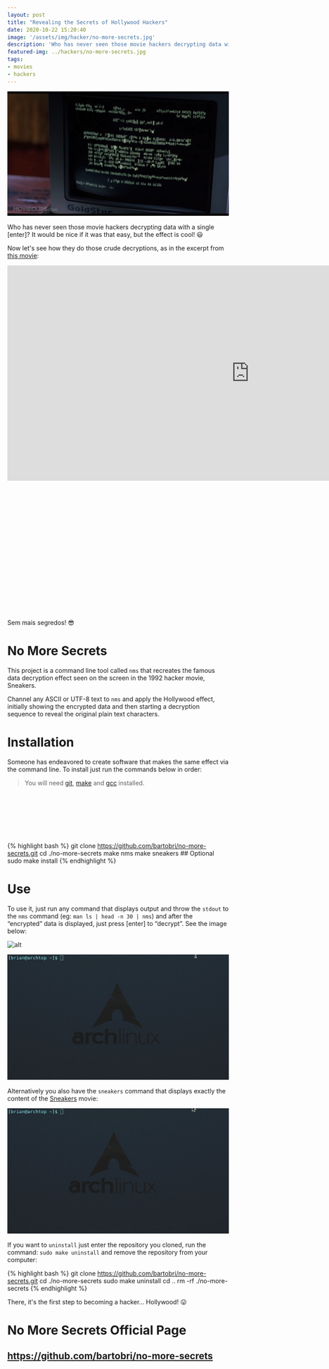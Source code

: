 ```yaml
---
layout: post
title: "Revealing the Secrets of Hollywood Hackers"
date: 2020-10-22 15:20:40
image: '/assets/img/hacker/no-more-secrets.jpg'
description: 'Who has never seen those movie hackers decrypting data with a single [enter]?'
featured-img: ../hackers/no-more-secrets.jpg
tags:
- movies
- hackers
---
```


![Revealing the Secrets of Hollywood Hackers](/assets/img/hacker/no-more-secrets.jpg)

Who has never seen those movie hackers decrypting data with a single [enter]? It would be nice if it was that easy, but the effect is cool! 😃

Now let's see how they do those crude decryptions, as in the excerpt from [this movie](https://www.youtube.com/watch?v=F5bAa6gFvLs&t=35):

<iframe width="1100" height="490" src="https://www.youtube.com/embed/F5bAa6gFvLs" frameborder="0" allow="accelerometer; autoplay; clipboard-write; encrypted-media; gyroscope; picture-in-picture" allowfullscreen></iframe>


<!-- QUADRADO -->
<script async src="//pagead2.googlesyndication.com/pagead/js/adsbygoogle.js"></script>
<ins class="adsbygoogle"
style="display:inline-block;width:336px;height:280px"
data-ad-client="ca-pub-2838251107855362"
data-ad-slot="5351066970"></ins>
<script>
(adsbygoogle = window.adsbygoogle || []).push({});
</script>

Sem mais segredos! 😎

# No More Secrets

This project is a command line tool called `nms` that recreates the famous data decryption effect seen on the screen in the 1992 hacker movie, Sneakers.

Channel any ASCII or UTF-8 text to `nms` and apply the Hollywood effect, initially showing the encrypted data and then starting a decryption sequence to reveal the original plain text characters.

# Installation

Someone has endeavored to create software that makes the same effect via the command line. To install just run the commands below in order:

> You will need [git](https://en.terminalroot.com.br/how-to-clone-only-a-subdirectory-with-git-or-svn/), [make](https://en.terminalroot.com.br/how-to-create-a-makefile/) and [gcc](https://en.terminalroot.com.br/gcc-vs-llvm-which-is-the-best-compiler/) installed.

<!-- LISTA MIN -->
<script async src="//pagead2.googlesyndication.com/pagead/js/adsbygoogle.js"></script>
<ins class="adsbygoogle"
style="display:inline-block;width:730px;height:95px"
data-ad-client="ca-pub-2838251107855362"
data-ad-slot="5351066970"></ins>
<script>
(adsbygoogle = window.adsbygoogle || []).push({});
</script>

{% highlight bash %}
git clone https://github.com/bartobri/no-more-secrets.git
cd ./no-more-secrets
make nms
make sneakers             ## Optional
sudo make install
{% endhighlight %}

# Use

To use it, just run any command that displays output and throw the `stdout` to the `nms` command (eg: `man ls | head -n 30 | nms`) and after the “encrypted” data is displayed, just press [enter] to “decrypt”. See the image below:

![alt](url)

![No More Secrets](/assets/img/hacker/no-more-secrets.gif)

Alternatively you also have the `sneakers` command that displays exactly the content of the [Sneakers](https://www.youtube.com/watch?v=F5bAa6gFvLs&t=35) movie:

![Sneakers](/assets/img/hacker/sneakers.gif)

<!-- RETANGULO LARGO 2 -->
<script async src="//pagead2.googlesyndication.com/pagead/js/adsbygoogle.js"></script>
<ins class="adsbygoogle"
style="display:block; text-align:center;"
data-ad-layout="in-article"
data-ad-format="fluid"
data-ad-client="ca-pub-2838251107855362"
data-ad-slot="8549252987"></ins>
<script>
(adsbygoogle = window.adsbygoogle || []).push({});
</script>

If you want to `uninstall` just enter the repository you cloned, run the command: `sudo make uninstall` and remove the repository from your computer:

{% highlight bash %}
git clone https://github.com/bartobri/no-more-secrets.git
cd ./no-more-secrets
sudo make uninstall
cd ..
rm -rf ./no-more-secrets
{% endhighlight %}

There, it's the first step to becoming a hacker… Hollywood! 😛

# No More Secrets Official Page
## <https://github.com/bartobri/no-more-secrets>

<!-- RETANGULO LARGO -->
<script async src="https://pagead2.googlesyndication.com/pagead/js/adsbygoogle.js"></script>
<!-- Informat -->
<ins class="adsbygoogle"
style="display:block"
data-ad-client="ca-pub-2838251107855362"
data-ad-slot="2327980059"
data-ad-format="auto"
data-full-width-responsive="true"></ins>
<script>
(adsbygoogle = window.adsbygoogle || []).push({});
</script>
    
